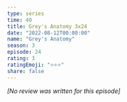 ```yaml
---
type: series
time: 40
title: Grey's Anatomy 3x24
date: "2022-08-12T00:00:00"
name: "Grey's Anatomy"
season: 3
episode: 24
rating: 3
ratingEmoji: "⭐️⭐️⭐️"
share: false
---
```


*[No review was written for this episode]*